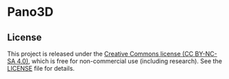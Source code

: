 # Pano3D

## License

This project is released under the [Creative Commons license (CC BY-NC-SA 4.0)](https://creativecommons.org/licenses/by-nc-sa/4.0/), which is free for non-commercial use (including research). See the [LICENSE](./LICENSE) file for details.
 
